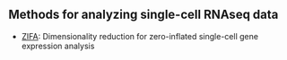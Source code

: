 ## Methods for analyzing single-cell RNAseq data
* [ZIFA](https://github.com/epierson9/ZIFA): Dimensionality reduction for zero-inflated single-cell gene expression analysis
